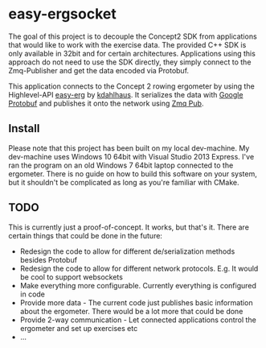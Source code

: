 # easy-ergsocket
The goal of this project is to decouple the Concept2 SDK from applications that would like to work with the exercise data. The provided C++ SDK is only available in 32bit and for certain architectures. Applications using this approach do not need to use the SDK directly, they simply connect to the Zmq-Publisher and get the data encoded via Protobuf.

This application connects to the Concept 2 rowing ergometer by using the Highlevel-API [easy-erg](https://github.com/kdahlhaus/easy-erg) by [kdahlhaus](https://github.com/kdahlhaus). It serializes the data with [Google Protobuf](https://developers.google.com/protocol-buffers/) and publishes it onto the network using [Zmq Pub](http://zeromq.org/).

## Install
Please note that this project has been built on my local dev-machine. My dev-machine uses Windows 10 64bit with Visual Studio 2013 Express. I've ran the program on an old Windows 7 64bit laptop connected to the ergometer. There is no guide on how to build this software on your system, but it shouldn't be complicated as long as you're familiar with CMake.

## TODO
This is currently just a proof-of-concept. It works, but that's it. There are certain things that could be done in the future:

* Redesign the code to allow for different de/serialization methods besides Protobuf
* Redesign the code to allow for different network protocols. E.g. It would be cool to support websockets
* Make everything more configurable. Currently everything is configured in code
* Provide more data - The current code just publishes basic information about the ergometer. There would be a lot more that could be done
* Provide 2-way communication - Let connected applications control the ergometer and set up exercises etc
* ...
